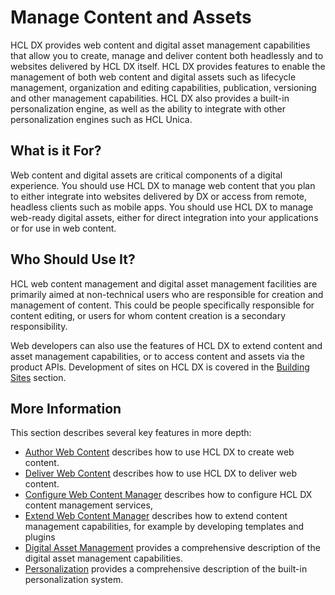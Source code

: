 # Manage Content and Assets

HCL DX provides web content and digital asset management capabilities that allow you to create, manage and deliver content both headlessly and to websites delivered by HCL DX itself. HCL DX provides features to enable the management of both web content and digital assets such as lifecycle management, organization and editing capabilities, publication, versioning and other management capabilities. HCL DX also provides a built-in personalization engine, as well as the ability to integrate with other personalization engines such as HCL Unica.

## What is it For?

Web content and digital assets are critical components of a digital experience. You should use HCL DX to manage web content that you plan to either integrate into websites delivered by DX or access from remote, headless clients such as mobile apps. You should use HCL DX to manage web-ready digital assets, either for direct integration into your applications or for use in web content.

## Who Should Use It?

HCL web content management and digital asset management facilities are primarily aimed at non-technical users who are responsible for creation and management of content. This could be people specifically responsible for content editing, or users for whom content creation is a secondary responsibility.

Web developers can also use the features of HCL DX to extend content and asset management capabilities, or to access content and assets via the product APIs. Development of sites on HCL DX is covered in the [Building Sites](../build_sites/index.md) section.

## More Information

This section describes several key features in more depth:

* [Author Web Content](wcm_authoring/index.md) describes how to use HCL DX to create web content.
* [Deliver Web Content](wcm_delivery/index.md) describes how to use HCL DX to deliver web content.
* [Configure Web Content Manager](wcm_configuration/index.md) describes how to configure HCL DX content management services,
* [Extend Web Content Manager](wcm_development/index.md) describes how to extend content management capabilities, for example by developing templates and plugins
* [Digital Asset Management](digital_assets/index.md) provides a comprehensive description of the digital asset management capabilities.
* [Personalization](pzn/index.md) provides a comprehensive description of the built-in personalization system.

<!--
Web Content Manager is a comprehensive solution for creating, managing, and delivering content on your website.

-   Use Web Content Manager to publish your information and pull in content from other sources, either RSS feeds or other content management systems. On a single page, you can publish your corporate news and highlight news from an external news source.
-   Authors can edit content inline on staging servers and editors can approve content inline.
-   Using Personalization, you can target content based on the website users authentication and preferences. Personalization rules let you control what information specific users or user groups can see.
-   Workflows let you control how content is reviewed, approved, and published. You can create custom workflows to reflect your existing business processes.
-   Use syndication to publish approved content to your live website.

## Content

You can manage and store content in Web Content Manager, using an external content management system, or both.

-   Set up libraries to manage and store content in Web Content Manager.
-   Use IBM® Web Content Integrator to import content in RSS feed format.
-   Integrate and link directly to external content management systems using CMIS support included with Web Content Manager.
-   Use WebDAV to import content from a file system.
-   Wikis and blogs are immediately available for you to add to pages in your site.

## Management

Use projects to manage changes to a group of items. Projects can help you coordinate approvals and publication.

Workflow is immediately available and you can develop custom workflows if needed. Workflows help you control how content progresses from draft to publication. Projects can have associated workflows too.

## Authoring

Multiple authoring home pages are immediately available. You can also develop a custom authoring environment if needed.

In addition to the authoring home pages, authors can edit content in context on the staging servers. Using the edit mode, authors can select to edit content on a page. Changes adhere to defined workflows and syndication publishes changes.

## Multilingual websites

The HCL Web Content Manager Multilingual Solution download, available on the solution catalog, provides a reference implementation for a multilingual website. It includes a set of extension plugins that you can use to configure and deliver a multilingual site.

-->